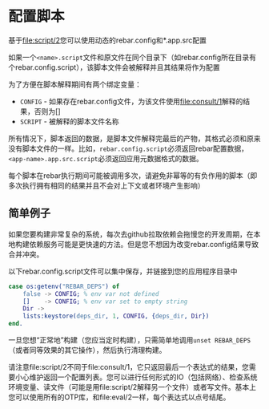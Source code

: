 # 配置脚本

基于[file:script/2](http://www.erlang.org/doc/man/file.html#script-2)您可以使用动态的rebar.config和*.app.src配置

如果一个`<name>.script`文件和原文件在同个目录下（如rebar.config所在目录有个rebar.config.script），该脚本文件会被解释并且其结果将作为配置

为了方便在脚本解释期间有两个绑定变量：

* `CONFIG` - 如果存在rebar.config文件，为该文件使用[file:consult/1](http://www.erlang.org/doc/man/file.html#consult-1)解释的结果，否则为[]
* `SCRIPT` - 被解释的脚本文件名称

所有情况下，脚本返回的数据，是脚本文件解释完最后的产物，其格式必须和原来没有脚本文件的一样。比如，`rebar.config.script`必须返回rebar配置数据，`<app-name>.app.src.script`必须返回应用元数据格式的数据。

每个脚本在rebar执行期间可能被调用多次，请避免非幂等的有负作用的脚本（即多次执行拥有相同的结果并且不会对上下文或者环境产生影响）

## 简单例子

如果您要构建非常复杂的系统，每次去github拉取依赖会拖慢您的开发周期，在本地构建依赖服务可能是更快速的方法。但是您不想因为改变rebar.config结果导致合并冲突。

以下rebar.config.script文件可以集中保存，并链接到您的应用程序目录中

```erlang
case os:getenv("REBAR_DEPS") of
    false -> CONFIG; % env var not defined
    []    -> CONFIG; % env var set to empty string
    Dir ->
    lists:keystore(deps_dir, 1, CONFIG, {deps_dir, Dir})
end.
```

一旦您想“正常地”构建（您应当定时构建），只需简单地调用`unset REBAR_DEPS`（或者同等效果的其它操作），然后执行清理构建。

请注意file:script/2不同于file:consult/1，它只返回最后一个表达式的结果，您需要小心维护返回一个配置列表。您可以进行任何形式的IO（包括网络）、检查系统环境变量、读文件（可能是用file:script/2解释另一个文件）或者写文件。基本上您可以使用所有的OTP库，和file:eval/2一样，每个表达式以点号结尾。

